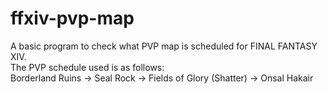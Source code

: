 # ffxiv-pvp-map
A basic program to check what PVP map is scheduled for FINAL FANTASY XIV. <br>
The PVP schedule used is as follows: <br>
Borderland Ruins -> Seal Rock -> Fields of Glory (Shatter) -> Onsal Hakair
